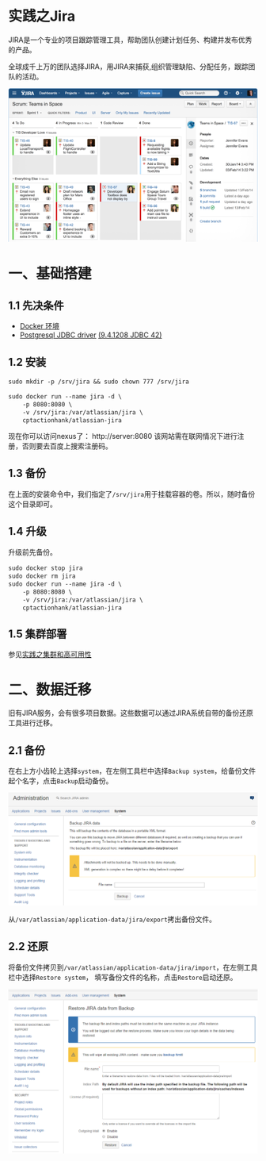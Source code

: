 实践之Jira
======================

JIRA是一个专业的项目跟踪管理工具，帮助团队创建计划任务、构建并发布优秀的产品。

全球成千上万的团队选择JIRA，用JIRA来捕获,组织管理缺陷、分配任务，跟踪团队的活动。

![1](images/jira.png)

# 一、基础搭建

## 1.1 先决条件
* [Docker 环境](http://192.168.3.103/Hakugei/docker/wikis/Install-by-script)
* [Postgresql JDBC driver](https://jdbc.postgresql.org/download.html)
[(9.4.1208 JDBC 42)](https://jdbc.postgresql.org/download/postgresql-9.4.1208.jar)

## 1.2 安装
```
sudo mkdir -p /srv/jira && sudo chown 777 /srv/jira
```
```
sudo docker run --name jira -d \
    -p 8080:8080 \
    -v /srv/jira:/var/atlassian/jira \
    cptactionhank/atlassian-jira
```
现在你可以访问nexus了： http://server:8080
该网站需在联网情况下进行注册，否则要去百度上搜索注册码。

## 1.3 备份
在上面的安装命令中，我们指定了`/srv/jira`用于挂载容器的卷。所以，随时备份这个目录即可。

## 1.4 升级
升级前先备份。
```
sudo docker stop jira
sudo docker rm jira
sudo docker run --name jira -d \
    -p 8080:8080 \
    -v /srv/jira:/var/atlassian/jira \
    cptactionhank/atlassian-jira
```

## 1.5 集群部署
参见[实践之集群和高可用性](http://192.168.3.103/Hakugei/docker/wikis/Practice-Swarm-with-Consul)

# 二、数据迁移

旧有JIRA服务，会有很多项目数据。这些数据可以通过JIRA系统自带的备份还原工具进行迁移。

## 2.1 备份

在右上方小齿轮上选择`system`，在左侧工具栏中选择`Backup system`，给备份文件起个名字，点击`Backup`启动备份。

![](images/20160614124333.png)

从`/var/atlassian/application-data/jira/export`拷出备份文件。

## 2.2 还原

将备份文件拷贝到`/var/atlassian/application-data/jira/import`，在左侧工具栏中选择`Restore system`，
填写备份文件的名称，点击`Restore`启动还原。

![](images/20160614124832.png)